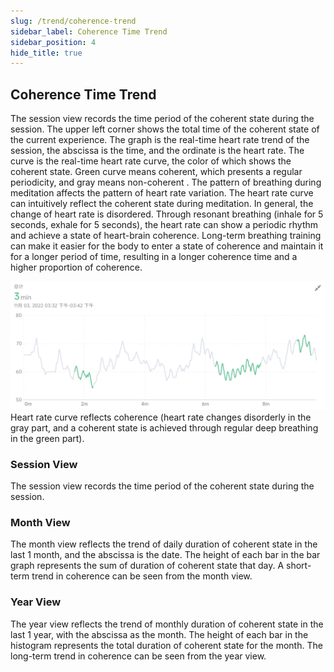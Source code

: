 ```yaml
---
slug: /trend/coherence-trend
sidebar_label: Coherence Time Trend
sidebar_position: 4
hide_title: true
---
```


## Coherence Time Trend
The session view records the time period of the coherent state during the session. The upper left corner shows the total time of the coherent state of the current experience. The graph is the real-time heart rate trend of the session, the abscissa is the time, and the ordinate is the heart rate. The curve is the real-time heart rate curve, the color of which shows the coherent state. Green curve means coherent, which presents a regular periodicity, and gray means non-coherent .
The pattern of breathing during meditation affects the pattern of heart rate variation. The heart rate curve can intuitively reflect the coherent state during meditation. In general, the change of heart rate is disordered. Through resonant breathing (inhale for 5 seconds, exhale for 5 seconds), the heart rate can show a periodic rhythm and achieve a state of heart-brain coherence. Long-term breathing training can make it easier for the body to enter a state of coherence and maintain it for a longer period of time, resulting in a longer coherence time and a higher proportion of coherence.

![graph](ImagesL/32.png)
Heart rate curve reflects coherence (heart rate changes disorderly in the gray part, and a coherent state is achieved through regular deep breathing in the green part).

### Session View

The session view records the time period of the coherent state during the session.

### Month View

The month view reflects the trend of daily duration of coherent state in the last 1 month, and the abscissa is the date. The height of each bar in the bar graph represents the sum of duration of coherent state that day. A short-term trend in coherence can be seen from the month view.

### Year View

The year view reflects the trend of monthly duration of coherent state in the last 1 year, with the abscissa as the month. The height of each bar in the histogram represents the total duration of coherent state for the month. The long-term trend in coherence can be seen from the year view.